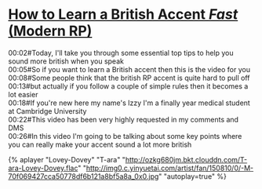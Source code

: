 # [How to Learn a British Accent *Fast* \(Modern RP\)](https://www.youtube.com/watch?v=gdpvo4w0mZc)  
00:02#Today, I'll take you through some essential top tips to help you sound more british when you speak  
00:05#So if you want to learn a British accent then this is the video for you  
00:08#Some people think that the british RP accent is quite hard to pull off  
00:13#but actually if you follow a couple of simple rules then it becomes a lot easier  
00:18#If you're new here my name's Izzy I'm a finally year medical student at Cambridge University  
00:22#This video has been very highly requested in my comments and DMS  
00:26#In this video I'm going to be talking about some key points where you can really make your accent sound a lot more british   

{% aplayer "Lovey-Dovey" "T-ara" "http://ozkg680jm.bkt.clouddn.com/T-ara-Lovey-Dovey.flac" "http://img0.c.yinyuetai.com/artist/fan/150810/0/-M-70f069427cca50778df6b121a8bf5a8a_0x0.jpg" "autoplay=true" %}
